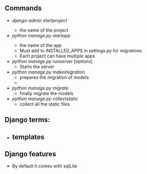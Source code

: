 ## Commands
- _django-admin startproject_ <name>
  - <name> the name of the project
- _python manage.py startapp_ <name>
  - <name> the name of the app
  - Must add to INSTALLED_APPS in settings.py for     migrations
  - Each project can have multiple apps
- _python manage.py runserver_ [options]
  - Starts the server
- _python manage.py makeimigration_
  - prepares the migration of models
  - 
- _python manage.py migrate_
  - finally migrate the models
- _python manage.py collectstatic_
  - collect all the static files 

## Django terms:
- templates
  - 

## Django features
- By default it comes with sqlLite
